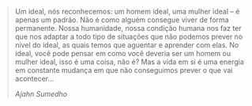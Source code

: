 > Um ideal, nós reconhecemos: um homem ideal, uma mulher ideal – é apenas um
> padrão. Não é como alguém consegue viver de forma permanente. Nossa humanidade,
> nossa condição humana nos faz ter que nos adaptar a todo tipo de situações que
> não podemos prever no nível do ideal, as quais temos que aguentar e aprender com
> elas. No ideal, você pode pensar em como você deveria ser um homem ou mulher
> ideal, isso é uma coisa, não é? Mas a vida em si é uma energia em constante
> mudança em que não conseguimos prever o que vai acontecer…
> 
> *Ajahn Sumedho*
